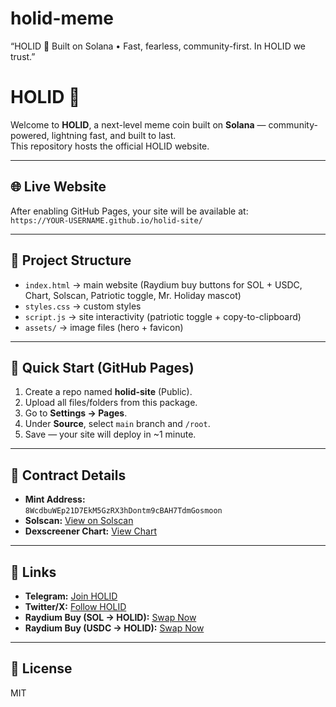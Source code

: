 # holid-meme
“HOLID 🌴 Built on Solana • Fast, fearless, community-first. In HOLID we trust.”
# HOLID 🌴

Welcome to **HOLID**, a next-level meme coin built on **Solana** — community-powered, lightning fast, and built to last.  
This repository hosts the official HOLID website.

---

## 🌐 Live Website
After enabling GitHub Pages, your site will be available at:  
`https://YOUR-USERNAME.github.io/holid-site/`

---

## 📂 Project Structure
- `index.html` → main website (Raydium buy buttons for SOL + USDC, Chart, Solscan, Patriotic toggle, Mr. Holiday mascot)
- `styles.css` → custom styles
- `script.js` → site interactivity (patriotic toggle + copy-to-clipboard)
- `assets/` → image files (hero + favicon)

---

## 🚀 Quick Start (GitHub Pages)
1. Create a repo named **holid-site** (Public).  
2. Upload all files/folders from this package.  
3. Go to **Settings → Pages**.  
4. Under **Source**, select `main` branch and `/root`.  
5. Save — your site will deploy in ~1 minute.  

---

## 🔑 Contract Details
- **Mint Address:**  
  `8WcdbuWEp21D7EkM5GzRX3hDontm9cBAH7TdmGosmoon`
- **Solscan:** [View on Solscan](https://solscan.io/token/8WcdbuWEp21D7EkM5GzRX3hDontm9cBAH7TdmGosmoon)
- **Dexscreener Chart:** [View Chart](https://dexscreener.com/solana/8WcdbuWEp21D7EkM5GzRX3hDontm9cBAH7TdmGosmoon)

---

## 🔗 Links
- **Telegram:** [Join HOLID](https://t.me/+4ow2QOfPFQs0ZWQx)  
- **Twitter/X:** [Follow HOLID](https://x.com/holidmemecoin)  
- **Raydium Buy (SOL → HOLID):** [Swap Now](https://raydium.io/swap/?inputCurrency=sol&outputCurrency=8WcdbuWEp21D7EkM5GzRX3hDontm9cBAH7TdmGosmoon)  
- **Raydium Buy (USDC → HOLID):** [Swap Now](https://raydium.io/swap/?inputCurrency=USDC&outputCurrency=8WcdbuWEp21D7EkM5GzRX3hDontm9cBAH7TdmGosmoon)

---

## 📜 License
MIT
